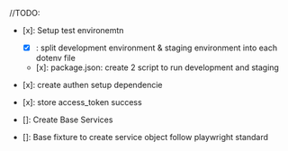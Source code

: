 
//TODO:
- [x]: Setup test environemtn
    - [x] : split development environment & staging environment into each dotenv file
    - [x]: package.json: create 2 script to run development and staging
- [x]: create  authen setup dependencie
- [x]: store access_token success 

- []: Create Base Services
- []: Base fixture to create service object follow playwright standard